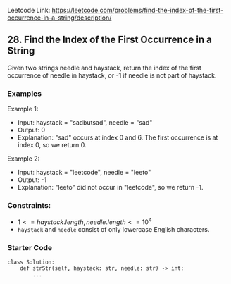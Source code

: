 Leetcode Link: https://leetcode.com/problems/find-the-index-of-the-first-occurrence-in-a-string/description/

## 28. Find the Index of the First Occurrence in a String

Given two strings needle and haystack, return the index of the first occurrence of needle in haystack, or -1 if needle is not part of haystack.

### Examples 

Example 1:
- Input: haystack = "sadbutsad", needle = "sad"
- Output: 0
- Explanation: "sad" occurs at index 0 and 6. The first occurrence is at index 0, so we return 0.

Example 2:
- Input: haystack = "leetcode", needle = "leeto"
- Output: -1
- Explanation: "leeto" did not occur in "leetcode", so we return -1.

### Constraints:

- $1 <= haystack.length, needle.length <= 10^4$
- `haystack` and `needle` consist of only lowercase English characters.

### Starter Code
```
class Solution:
    def strStr(self, haystack: str, needle: str) -> int:
        ...
```
